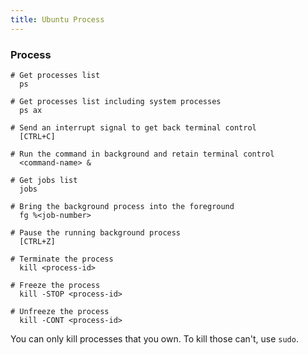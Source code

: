 ```yaml
---
title: Ubuntu Process
---
```


### Process

```
# Get processes list
  ps

# Get processes list including system processes
  ps ax

# Send an interrupt signal to get back terminal control
  [CTRL+C]

# Run the command in background and retain terminal control
  <command-name> &

# Get jobs list
  jobs

# Bring the background process into the foreground
  fg %<job-number>

# Pause the running background process
  [CTRL+Z]

# Terminate the process
  kill <process-id>

# Freeze the process
  kill -STOP <process-id>

# Unfreeze the process
  kill -CONT <process-id>
```

You can only kill processes that you own. To kill those can't, use `sudo`.
